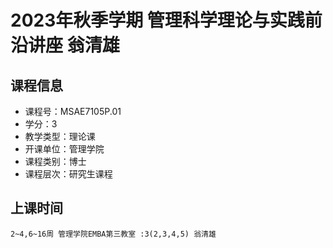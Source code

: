 # 2023年秋季学期 管理科学理论与实践前沿讲座 翁清雄






## 课程信息

- 课程号：MSAE7105P.01
- 学分：3
- 教学类型：理论课
- 开课单位：管理学院
- 课程类别：博士
- 课程层次：研究生课程

## 上课时间

```
2~4,6~16周 管理学院EMBA第三教室 :3(2,3,4,5) 翁清雄
```

